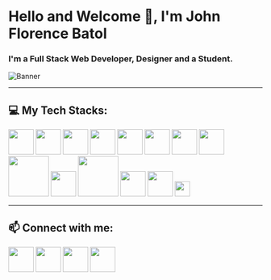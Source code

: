 # Hello and Welcome 👋, I'm John Florence Batol
### I'm a Full Stack Web Developer, Designer and a Student.
![Banner](https://github.com/Renzxs/Renzxs/assets/90491632/ed617ac2-a659-49fc-8a41-116eb870de55)

--- 

## 💻 My Tech Stacks:
<img src="https://github.com/Renzxs/Renzxs/assets/90491632/37dde125-63b2-4fbd-ae2c-b16ebcb2efbf" width="50" > <img src="https://github.com/Renzxs/Renzxs/assets/90491632/6b01d8da-8f54-44ce-9a54-986c6b64f74b" width="50" > <img src="https://raw.githubusercontent.com/danielcranney/readme-generator/main/public/icons/skills/javascript-colored.svg" width="50" > <img  src="https://raw.githubusercontent.com/danielcranney/readme-generator/main/public/icons/skills/git-colored.svg" width="50" > <img src="https://raw.githubusercontent.com/danielcranney/readme-generator/main/public/icons/skills/tailwindcss-colored.svg" width="50" > <img src="https://raw.githubusercontent.com/danielcranney/readme-generator/main/public/icons/skills/react-colored.svg" width="50" > <img src="https://raw.githubusercontent.com/danielcranney/readme-generator/main/public/icons/skills/vite-colored.svg" width="50" > <img src="https://cdn.freebiesupply.com/logos/large/2x/sass-1-logo-png-transparent.png" width="50" > <img src="https://cdn.freebiesupply.com/logos/large/2x/php-1-logo-png-transparent.png" width="80" >   <img src="https://cdn.freebiesupply.com/logos/large/2x/nodejs-icon-logo-png-transparent.png" width="50" > <img src="https://pluspng.com/img-png/logo-mongodb-png-mongodb-logo-png-400.png" width="80" > <img src="https://raw.githubusercontent.com/danielcranney/readme-generator/main/public/icons/skills/mysql-colored.svg" width="50" > <img src="https://pluspng.com/img-png/firebase-logo-png-firebase-google-icon-512x512.png" width="50" > <img src="https://brandslogos.com/wp-content/uploads/images/large/figma-logo.png" width="30" > 

---

## 📫 Connect with me:
[<img width="50" src="https://github.com/Renzxs/Renzxs/assets/90491632/7f7863b3-46b0-42c8-bbb9-122837267c26">](https://www.linkedin.com/in/john-florence-batol-b990b624b/) [<img width="50" src="https://webstockreview.net/images/facebook-icon-white-png-12.png">](https://www.facebook.com/rence.batol.52/) [<img width="50" src="https://raw.githubusercontent.com/danielcranney/readme-generator/main/public/icons/socials/github-dark.svg">](https://github.com/Renzxs) [<img width="50" src="https://expo.engr.utexas.edu/images2020/instagram-icon-white.png">](https://www.instagram.com/renzxs03/s) 


<!--
**Renzxs/Renzxs** is a ✨ _special_ ✨ repository because its `README.md` (this file) appears on your GitHub profile.

Here are some ideas to get you started:

- 🔭 I’m currently working on ...
- 🌱 I’m currently learning ...
- 👯 I’m looking to collaborate on ...
- 🤔 I’m looking for help with ...
- 💬 Ask me about ...
- 📫 How to reach me: ...
- 😄 Pronouns: ...
- ⚡ Fun fact: ...
-->
